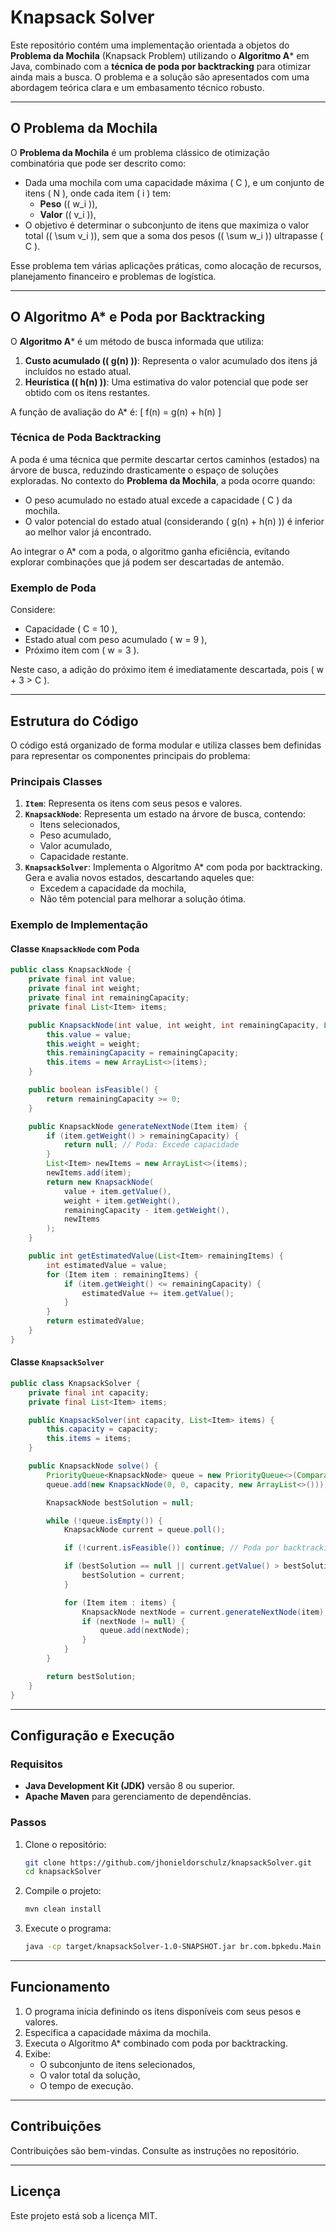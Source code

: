 # Knapsack Solver

Este repositório contém uma implementação orientada a objetos do **Problema da Mochila** (Knapsack Problem) utilizando o **Algoritmo A*** em Java, combinado com a **técnica de poda por backtracking** para otimizar ainda mais a busca. O problema e a solução são apresentados com uma abordagem teórica clara e um embasamento técnico robusto.

---

## O Problema da Mochila

O **Problema da Mochila** é um problema clássico de otimização combinatória que pode ser descrito como:

- Dada uma mochila com uma capacidade máxima \( C \), e um conjunto de itens \( N \), onde cada item \( i \) tem:
  - **Peso** (\( w_i \)),
  - **Valor** (\( v_i \)),
- O objetivo é determinar o subconjunto de itens que maximiza o valor total (\( \sum v_i \)), sem que a soma dos pesos (\( \sum w_i \)) ultrapasse \( C \).

Esse problema tem várias aplicações práticas, como alocação de recursos, planejamento financeiro e problemas de logística.

---

## O Algoritmo A* e Poda por Backtracking

O **Algoritmo A*** é um método de busca informada que utiliza:
1. **Custo acumulado (\( g(n) \))**: Representa o valor acumulado dos itens já incluídos no estado atual.
2. **Heurística (\( h(n) \))**: Uma estimativa do valor potencial que pode ser obtido com os itens restantes.

A função de avaliação do A* é:
\[ f(n) = g(n) + h(n) \]

### Técnica de Poda Backtracking

A poda é uma técnica que permite descartar certos caminhos (estados) na árvore de busca, reduzindo drasticamente o espaço de soluções exploradas. No contexto do **Problema da Mochila**, a poda ocorre quando:
- O peso acumulado no estado atual excede a capacidade \( C \) da mochila.
- O valor potencial do estado atual (considerando \( g(n) + h(n) \)) é inferior ao melhor valor já encontrado.

Ao integrar o A* com a poda, o algoritmo ganha eficiência, evitando explorar combinações que já podem ser descartadas de antemão.

### Exemplo de Poda

Considere:
- Capacidade \( C = 10 \),
- Estado atual com peso acumulado \( w = 9 \),
- Próximo item com \( w = 3 \).

Neste caso, a adição do próximo item é imediatamente descartada, pois \( w + 3 > C \).

---

## Estrutura do Código

O código está organizado de forma modular e utiliza classes bem definidas para representar os componentes principais do problema:

### Principais Classes

1. **`Item`**: Representa os itens com seus pesos e valores.
2. **`KnapsackNode`**: Representa um estado na árvore de busca, contendo:
   - Itens selecionados,
   - Peso acumulado,
   - Valor acumulado,
   - Capacidade restante.
3. **`KnapsackSolver`**: Implementa o Algoritmo A* com poda por backtracking. Gera e avalia novos estados, descartando aqueles que:
   - Excedem a capacidade da mochila,
   - Não têm potencial para melhorar a solução ótima.

### Exemplo de Implementação

#### Classe `KnapsackNode` com Poda
```java
public class KnapsackNode {
    private final int value;
    private final int weight;
    private final int remainingCapacity;
    private final List<Item> items;

    public KnapsackNode(int value, int weight, int remainingCapacity, List<Item> items) {
        this.value = value;
        this.weight = weight;
        this.remainingCapacity = remainingCapacity;
        this.items = new ArrayList<>(items);
    }

    public boolean isFeasible() {
        return remainingCapacity >= 0;
    }

    public KnapsackNode generateNextNode(Item item) {
        if (item.getWeight() > remainingCapacity) {
            return null; // Poda: Excede capacidade
        }
        List<Item> newItems = new ArrayList<>(items);
        newItems.add(item);
        return new KnapsackNode(
            value + item.getValue(),
            weight + item.getWeight(),
            remainingCapacity - item.getWeight(),
            newItems
        );
    }

    public int getEstimatedValue(List<Item> remainingItems) {
        int estimatedValue = value;
        for (Item item : remainingItems) {
            if (item.getWeight() <= remainingCapacity) {
                estimatedValue += item.getValue();
            }
        }
        return estimatedValue;
    }
}
```

#### Classe `KnapsackSolver`
```java
public class KnapsackSolver {
    private final int capacity;
    private final List<Item> items;

    public KnapsackSolver(int capacity, List<Item> items) {
        this.capacity = capacity;
        this.items = items;
    }

    public KnapsackNode solve() {
        PriorityQueue<KnapsackNode> queue = new PriorityQueue<>(Comparator.comparingInt(KnapsackNode::getEstimatedValue).reversed());
        queue.add(new KnapsackNode(0, 0, capacity, new ArrayList<>()));

        KnapsackNode bestSolution = null;

        while (!queue.isEmpty()) {
            KnapsackNode current = queue.poll();

            if (!current.isFeasible()) continue; // Poda por backtracking

            if (bestSolution == null || current.getValue() > bestSolution.getValue()) {
                bestSolution = current;
            }

            for (Item item : items) {
                KnapsackNode nextNode = current.generateNextNode(item);
                if (nextNode != null) {
                    queue.add(nextNode);
                }
            }
        }

        return bestSolution;
    }
}
```

---

## Configuração e Execução

### Requisitos
- **Java Development Kit (JDK)** versão 8 ou superior.
- **Apache Maven** para gerenciamento de dependências.

### Passos
1. Clone o repositório:
   ```bash
   git clone https://github.com/jhonieldorschulz/knapsackSolver.git
   cd knapsackSolver
   ```

2. Compile o projeto:
   ```bash
   mvn clean install
   ```

3. Execute o programa:
   ```bash
   java -cp target/knapsackSolver-1.0-SNAPSHOT.jar br.com.bpkedu.Main
   ```

---

## Funcionamento

1. O programa inicia definindo os itens disponíveis com seus pesos e valores.
2. Especifica a capacidade máxima da mochila.
3. Executa o Algoritmo A* combinado com poda por backtracking.
4. Exibe:
   - O subconjunto de itens selecionados,
   - O valor total da solução,
   - O tempo de execução.

---

## Contribuições

Contribuições são bem-vindas. Consulte as instruções no repositório.

---

## Licença

Este projeto está sob a licença MIT.

